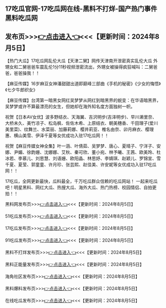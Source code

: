 17吃瓜官网-17吃瓜网在线-黑料不打烊-国产热门事件黑料吃瓜网
------------------------
发布页>>><a href="https://baoliaowang.github.io/caoliushequ.github.io/">👉点击进入👈</a><<<【更新时间：2024年8月5日】
------------------------
【热门大瓜】17吃瓜网乱伦大瓜【天津二舅】网传天津南开泄密真实乱伦大瓜 外甥女和二舅爸爸车震乱伦1分11秒视频泄密流出，外甥女被操得疯狂喊叫：二舅爸爸，爸爸操我！！

【麻豆传媒】16岁麻豆女神潘甜甜出道即巅峰三部曲《手机的秘密》《少女的悔悟》《七夕牛郎织女》

【麻豆传媒】台湾第一暗黑女网红吴梦梦从网红到暗黑界的蜕变：在华语暗黑界，吴梦梦或许不算最漂亮的女生，但她却在海外知名度方面独树一帜。

祝贺【日本AV女优】波多野结衣、天海翼、吉沢明步(吉泽明步)、早川濑里奈、大桥未久、美竹凉子、松岛枫、佐佐木希、上原结衣、朝美穗香、千田理子(爱川美里菜)、纹舞兰、水菜丽、加藤莉娜、樱井莉亚、椎名由奈、卯月麻衣、樱理惠、横山美雪、伊泽千夏等女优成功入驻17吃瓜网！！

祝贺【麻豆传媒女神全集】叶一涵、叶倩茹、吴梦梦、唐心、夏晴子、宁洋子、安娜、尹媚、徐韵姗、沈娜娜、艾秋、秦可欣、董小宛、林予曦、王茜、欧美玲、杜冰若、李慕儿、刘思慧、刘语姗、欧阳晶、林思妤、李婧琪、赵颖儿、罗锦宣、雪千夏、夏莹、郭童童、许月珍、张芸熙、赵佳美、许安妮等女优成功入驻17吃瓜网！！

17吃瓜，全网更新最快，瓜料最全，千万吃瓜群众信赖的吃瓜网站！ 一起来吃瓜吧！明星黑料、网红大瓜、热搜大瓜、海外大瓜、热门热榜、校园情侣、自拍更拍！！

黑料网发布页>>><a href="https://jige1999.github.io/haijiaoshequ.github.io/">👉点击进入👈</a><<<【更新时间：2024年8月5日】
 
51吃瓜发布页>>><a href="https://jige1999.github.io/dujiabaoliao/">👉点击进入👈</a><<<【更新时间：2024年8月5日】
 
17吃瓜发布页>>><a href="https://jige1999.github.io/heiliaowang.github.io/">👉点击进入👈</a><<<【更新时间：2024年8月5日】
 
91吃瓜发布页>>><a href="https://jige1999.github.io/heiliao.github.io/">👉点击进入👈</a><<<【更新时间：2024年8月5日】
 
黑料不打烊发布页>>><a href="https://jige1999.github.io/chigua.github.io/">👉点击进入👈</a><<<【更新时间：2024年8月5日】
 
黑料正能量发布页>>><a href="https://baoliaowang.github.io/heiliaowang.github.io/">👉点击进入👈</a><<<【更新时间：2024年8月5日】
 
海角社区发布页>>><a href="https://heiliaoktv.github.io/chigua.github.io/">👉点击进入👈</a><<<【更新时间：2024年8月5日】
 
黑料爆料发布页>>><a href="https://baoliaowang.github.io/chigua51fun.github.io/">👉点击进入👈</a><<<【更新时间：2024年8月5日】

在线吃瓜发布页>>><a href="https://baoliaowang.github.io/caoliushequ.github.io/">👉点击进入👈</a><<<【更新时间：2024年8月5日】
